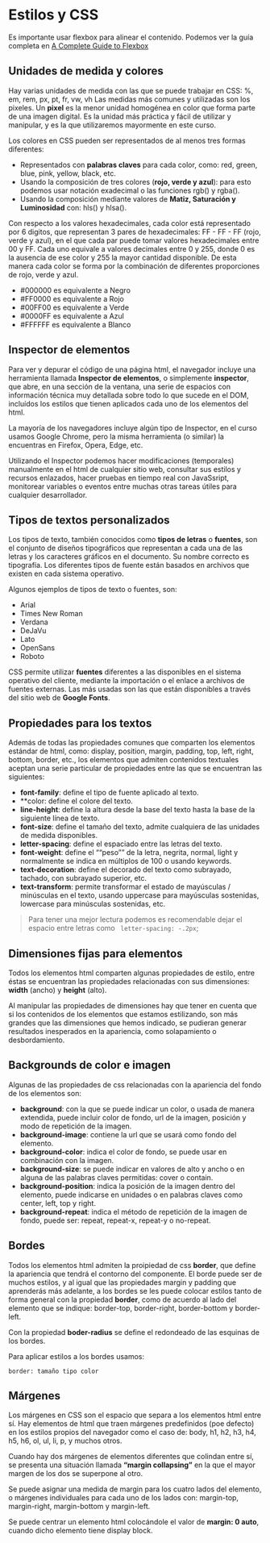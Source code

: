 # Estilos y CSS

Es importante usar flexbox para alinear el contenido. Podemos ver la guía completa en [ A Complete Guide to Flexbox](https://css-tricks.com/snippets/css/a-guide-to-flexbox/)

## Unidades de medida y colores

Hay varias unidades de medida con las que se puede trabajar en CSS: %, em, rem, px, pt, fr, vw, vh
Las medidas más comunes y utilizadas son los pixeles. Un **pixel** es la menor unidad homogénea en color que forma parte de una imagen digital. Es la unidad más práctica y fácil de utilizar y manipular, y es la que utilizaremos mayormente en este curso.

Los colores en CSS pueden ser representados de al menos tres formas diferentes:

- Representados con **palabras claves** para cada color, como: red, green, blue, pink, yellow, black, etc.
- Usando la composición de tres colores (**rojo, verde y azul**): para esto podemos usar notación exadecimal o las funciones rgb() y rgba().
- Usando la composición mediante valores de **Matiz, Saturación y Luminosidad** con: hls() y hlsa().

Con respecto a los valores hexadecimales, cada color está representado por 6 digitos, que representan 3 pares de hexadecimales: FF - FF - FF (rojo, verde y azul), en el que cada par puede tomar valores hexadecimales entre 00 y FF. Cada uno equivale a valores decimales entre 0 y 255, donde 0 es la ausencia de ese color y 255 la mayor cantidad disponible. De esta manera cada color se forma por la combinación de diferentes proporciones de rojo, verde y azul.

- #000000 es equivalente a Negro
- #FF0000 es equivalente a Rojo
- #00FF00 es equivalente a Verde
- #0000FF es equivalente a Azul
- #FFFFFF es equivalente a Blanco

## Inspector de elementos

Para ver y depurar el código de una página html, el navegador incluye una herramienta llamada **Inspector de elementos**, o simplemente **inspector**, que abre, en una sección de la ventana, una serie de espacios con información técnica muy detallada sobre todo lo que sucede en el DOM, incluídos los estilos que tienen aplicados cada uno de los elementos del html.

La mayoría de los navegadores incluye algún tipo de Inspector, en el curso usamos Google Chrome, pero la misma herramienta (o similar) la encuentras en Firefox, Opera, Edge, etc.

Utilizando el Inspector podemos hacer modificaciones (temporales) manualmente en el html de cualquier sitio web, consultar sus estilos y recursos enlazados, hacer pruebas en tiempo real con JavaSsript, monitorear variables o eventos entre muchas otras tareas útiles para cualquier desarrollador.

## Tipos de textos personalizados

Los tipos de texto, también conocidos como **tipos de letras** o **fuentes**, son el conjunto de diseños tipográficos que representan a cada una de las letras y los caracteres gráficos en el documento. Su nombre correcto es tipografía. Los diferentes tipos de fuente están basados en archivos que existen en cada sistema operativo.

Algunos ejemplos de tipos de texto o fuentes, son:

- Arial
- Times New Roman
- Verdana
- DeJaVu
- Lato
- OpenSans
- Roboto

CSS permite utilizar **fuentes** diferentes a las disponibles en el sistema operativo del cliente, mediante la importación o el enlace a archivos de fuentes externas. Las más usadas son las que están disponibles a través del sitio web de **Google Fonts**.


## Propiedades para los textos

Además de todas las propiedades comunes que comparten los elementos estándar de html, como: display, position, margin, padding, top, left, right, bottom, border, etc., los elementos que admiten contenidos textuales aceptan una serie particular de propiedades entre las que se encuentran las siguientes:

- **font-family**: define el tipo de fuente aplicado al texto.
- **color: define el colore del texto.
- **line-height**: define la altura desde la base del texto hasta la base de la siguiente línea de texto.
- **font-size**: define el tamaño del texto, admite cualquiera de las unidades de medida disponibles.
- **letter-spacing**: define el espaciado entre las letras del texto.
- **font-weight**: define el ““peso”” de la letra, negrita, normal, light y normalmente se indica en múltiplos de 100 o usando keywords.
- **text-decoration**: define el decorado del texto como subrayado, tachado, con subrayado superior, etc.
- **text-transform**: permite transformar el estado de mayúsculas / minúsculas en el texto, usando uppercase para mayúsculas sostenidas, lowercase para minúsculas sostenidas, etc.


> Para tener una mejor lectura podemos es recomendable dejar el espacio entre letras como ` letter-spacing: -.2px`;


## Dimensiones fijas para elementos

Todos los elementos html comparten algunas propiedades de estilo, entre éstas se encuentran las propiedades relacionadas con sus dimensiones: **width** (ancho) y **height** (alto).

Al manipular las propiedades de dimensiones hay que tener en cuenta que si los contenidos de los elementos que estamos estilizando, son más grandes que las dimensiones que hemos indicado, se pudieran generar resultados inesperados en la apariencia, como solapamiento o desbordamiento.


## Backgrounds de color e imagen

Algunas de las propiedades de css relacionadas con la apariencia del fondo de los elementos son:

- **background**: con la que se puede indicar un color, o usada de manera extendida, puede incluir color de fondo, url de la imagen, posición y modo de repetición de la imagen.
- **background-image**: contiene la url que se usará como fondo del elemento.
- **background-color**: indica el color de fondo, se puede usar en combinación con la imagen.
- **background-size**: se puede indicar en valores de alto y ancho o en alguna de las palabras claves permitidas: cover o contain.
- **background-position**: indica la posición de la imagen dentro del elemento, puede indicarse en unidades o en palabras claves como center, left, top y right.
- **background-repeat**: indica el método de repetición de la imagen de fondo, puede ser: repeat, repeat-x, repeat-y o no-repeat.


## Bordes

Todos los elementos html admiten la proipiedad de css **border**, que define la apariencia que tendrá el contorno del componente.
El borde puede ser de muchos estilos, y al igual que las propiedades margin y padding que aprenderás más adelante, a los bordes se les puede colocar estilos tanto de forma general con la propiedad **border**, como de acuerdo al lado del elemento que se indique: border-top, border-right, border-bottom y border-left.

Con la propiedad **boder-radius** se define el redondeado de las esquinas de los bordes.

Para aplicar estilos a los bordes usamos:

`border: tamaño tipo color`


## Márgenes

Los márgenes en CSS son el espacio que separa a los elementos html entre sí. Hay elementos de html que traen márgenes predefinidos (poe defecto) en los estilos propios del navegador como el caso de: body, h1, h2, h3, h4, h5, h6, ol, ul, li, p, y muchos otros.

Cuando hay dos márgenes de elementos diferentes que colindan entre sí, se presenta una situación llamada **“margin collapsing”** en la que el mayor margen de los dos se superpone al otro.

Se puede asignar una medida de margin para los cuatro lados del elemento, o márgenes individuales para cada uno de los lados con: margin-top, margin-right, margin-bottom y margin-left.

Se puede centrar un elemento html colocándole el valor de **margin: 0 auto**, cuando dicho elemento tiene display block.